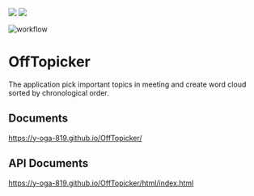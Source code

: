 <img src="https://img.shields.io/badge/-Go-76E1FE.svg?logo=go&style=plastic"> <img src="https://img.shields.io/badge/-React-61DAFB.svg?logo=react&style=plastic">

![workflow](https://github.com/y-oga-819/OffTopicker/actions/workflows/golangcli-lint.yml/badge.svg)


# OffTopicker
The application pick important topics in meeting and create word cloud sorted by chronological order.

## Documents
https://y-oga-819.github.io/OffTopicker/

## API Documents
https://y-oga-819.github.io/OffTopicker/html/index.html
